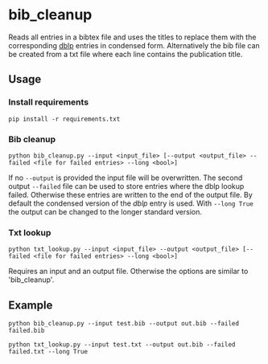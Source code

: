 # bib_cleanup

Reads all entries in a bibtex file and uses the titles to replace them with the corresponding [dblp](https://dblp.org/) entries in condensed form. 
Alternatively the bib file can be created from a txt file where each line contains the publication title.

## Usage
### Install requirements
```
pip install -r requirements.txt
```

### Bib cleanup
```
python bib_cleanup.py --input <input_file> [--output <output_file> --failed <file for failed entries> --long <bool>]
```
If no `--output` is provided the input file will be overwritten. 
The second output `--failed` file can be used to store entries where the dblp lookup failed.
Otherwise these entries are written to the end of the output file.
By default the condensed version of the _dblp_ entry is used. 
With `--long True` the output can be changed to the longer standard version.  

### Txt lookup
```
python txt_lookup.py --input <input_file> --output <output_file> [--failed <file for failed entries> --long <bool>]
```
Requires an input and an output file. 
Otherwise the options are similar to 'bib_cleanup'.

## Example
```
python bib_cleanup.py --input test.bib --output out.bib --failed failed.bib
```
```
python txt_lookup.py --input test.txt --output out.bib --failed failed.txt --long True
```



